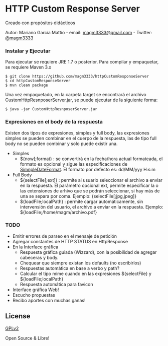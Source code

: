 # HTTP Custom Response Server
Creado con propósitos didácticos 

Autor: Mariano García Mattío - email: [magm3333@gmail.com](mailto:magm3333@gmail.com) - Twitter: [@magm3333](https://twitter.com/magm3333)

### Instalar y Ejecutar

Para ejecutar se requiere JRE 1.7 o posterior.
Para compilar y empaquetar, se requiere Maven 3.x
 
```
$ git clone https://github.com/magm3333/httpCustomResponseServer
$ cd httpCustomResponseServer
$ mvn clean package
```
Una vez empaquetado, en la carpeta target se encontrará el archivo CustomHttpResnposerServer.jar, se puede ejecutar de la siguiente forma:

```
$ java -jar CustomHttpResnposerServer.jar
```

### Expresiones en el body de la respuesta
Existen dos tipos de expresiones, simples y full body, las expresiones simples se pueden combinar en el cuerpo de la respuesta, las de tipo full body no se pueden combinar y solo puede existir una.
* Simples
  * ${now[;format} : se convertirá en la fecha/hora actual formateada, el formato es opcional y sigue las especificaciones de [SimnpleDateFormat](https://docs.oracle.com/javase/7/docs/api/java/text/SimpleDateFormat.html). El formato por defecto es: dd/MM/yyy H:s:m
* Full Body
  * ${selectFile[;ext]} : permite al usuario seleccionar el archivo a enviar en la respuesta. El parámetro opcional ext, permite especificar la o las extensiones de arhivo que se podrán seleccionar, si hay más de una se separa por coma. Ejemplo: {selectFile[;jpg,jpeg]}
  * ${loadFile;localPath} : permite cargar automáticamente, sin intervensión del usuario, el archivo a enviar en la respuesta. Ejemplo: ${loadFile;/home/magm/archivo.pdf}


### TODO
* Emitir errores de parseo en el mensaje de petición
* Agregar constantes de HTTP STATUS en HttpResponse
* En la Interface gráfica
  * Respuesta gráfica guiada (Wizzard), con la posibilidad de agregar cabeceras y body. 
  * Chequear que siempre existan los defaults (no escribirlos)  
  * Respuestas automática en base a verbo y path?
  * Calcular el tipo mime cuando en las expresiones ${selectFile} y ${loadFile;localPath}
  * Respuesta automática para favicon
* Interface gráfica Web!
* Escucho propuestas
* Recibo aportes con muchas ganas!  

License
----
[GPLv2](https://www.gnu.org/licenses/license-list.es.html#GPLv2)

Open Source & Libre!
